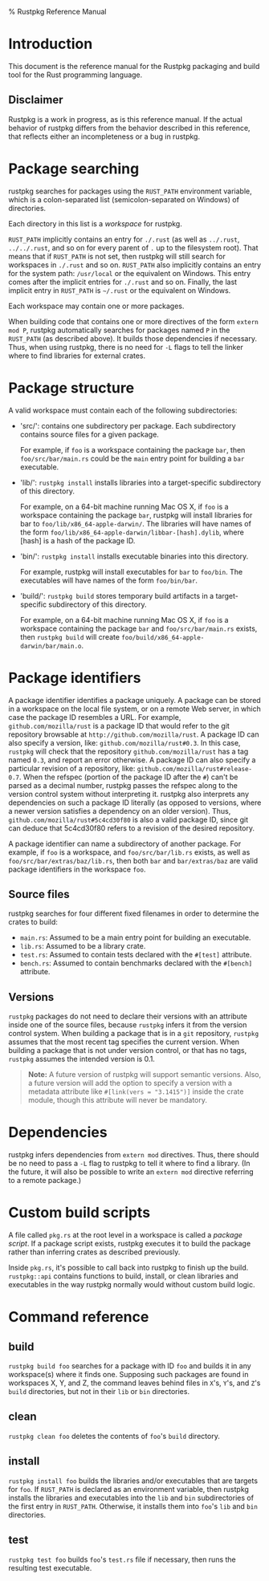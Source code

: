% Rustpkg Reference Manual

# Introduction

This document is the reference manual for the Rustpkg packaging and build tool for the Rust programming language.

## Disclaimer

Rustpkg is a work in progress, as is this reference manual.
If the actual behavior of rustpkg differs from the behavior described in this reference,
that reflects either an incompleteness or a bug in rustpkg.

# Package searching

rustpkg searches for packages using the `RUST_PATH` environment variable,
which is a colon-separated list (semicolon-separated on Windows) of directories.

Each directory in this list is a *workspace* for rustpkg.

`RUST_PATH` implicitly contains an entry for `./.rust` (as well as
`../.rust`, `../../.rust`,
and so on for every parent of `.` up to the filesystem root).
That means that if `RUST_PATH` is not set,
then rustpkg will still search for workspaces in `./.rust` and so on.
`RUST_PATH` also implicitly contains an entry for the system path:
`/usr/local` or the equivalent on Windows.
This entry comes after the implicit entries for `./.rust` and so on.
Finally, the last implicit entry in `RUST_PATH` is `~/.rust`
or the equivalent on Windows.

Each workspace may contain one or more packages.

When building code that contains one or more directives of the form `extern mod P`,
rustpkg automatically searches for packages named `P` in the `RUST_PATH` (as described above).
It builds those dependencies if necessary.
Thus, when using rustpkg,
there is no need for `-L` flags to tell the linker where to find libraries for external crates.

# Package structure

A valid workspace must contain each of the following subdirectories:

* 'src/': contains one subdirectory per package. Each subdirectory contains source files for a given package.

     For example, if `foo` is a workspace containing the package `bar`,
     then `foo/src/bar/main.rs` could be the `main` entry point for
     building a `bar` executable.
* 'lib/': `rustpkg install` installs libraries into a target-specific subdirectory of this directory.

     For example, on a 64-bit machine running Mac OS X,
     if `foo` is a workspace containing the package `bar`,
     rustpkg will install libraries for bar to `foo/lib/x86_64-apple-darwin/`.
     The libraries will have names of the form `foo/lib/x86_64-apple-darwin/libbar-[hash].dylib`,
     where [hash] is a hash of the package ID.
* 'bin/': `rustpkg install` installs executable binaries into this directory.

     For example, rustpkg will install executables for `bar` to
     `foo/bin`.
     The executables will have names of the form `foo/bin/bar`.
* 'build/': `rustpkg build` stores temporary build artifacts in a target-specific subdirectory of this directory.

     For example, on a 64-bit machine running Mac OS X,
     if `foo` is a workspace containing the package `bar` and `foo/src/bar/main.rs` exists,
     then `rustpkg build` will create `foo/build/x86_64-apple-darwin/bar/main.o`.

# Package identifiers

A package identifier identifies a package uniquely.
A package can be stored in a workspace on the local file system,
or on a remote Web server, in which case the package ID resembles a URL.
For example, `github.com/mozilla/rust` is a package ID
that would refer to the git repository browsable at `http://github.com/mozilla/rust`.
A package ID can also specify a version, like:
`github.com/mozilla/rust#0.3`.
In this case, `rustpkg` will check that the repository `github.com/mozilla/rust` has a tag named `0.3`,
and report an error otherwise.
A package ID can also specify a particular revision of a repository, like:
`github.com/mozilla/rust#release-0.7`.
When the refspec (portion of the package ID after the `#`) can't be parsed as a decimal number,
rustpkg passes the refspec along to the version control system without interpreting it.
rustpkg also interprets any dependencies on such a package ID literally
(as opposed to versions, where a newer version satisfies a dependency on an older version).
Thus, `github.com/mozilla/rust#5c4cd30f80` is also a valid package ID,
since git can deduce that 5c4cd30f80 refers to a revision of the desired repository.

A package identifier can name a subdirectory of another package.
For example, if `foo` is a workspace, and `foo/src/bar/lib.rs` exists,
as well as `foo/src/bar/extras/baz/lib.rs`,
then both `bar` and `bar/extras/baz` are valid package identifiers
in the workspace `foo`.

## Source files

rustpkg searches for four different fixed filenames in order to determine the crates to build:

* `main.rs`: Assumed to be a main entry point for building an executable.
* `lib.rs`: Assumed to be a library crate.
* `test.rs`: Assumed to contain tests declared with the `#[test]` attribute.
* `bench.rs`: Assumed to contain benchmarks declared with the `#[bench]` attribute.

## Versions

`rustpkg` packages do not need to declare their versions with an attribute inside one of the source files,
because `rustpkg` infers it from the version control system.
When building a package that is in a `git` repository,
`rustpkg` assumes that the most recent tag specifies the current version.
When building a package that is not under version control,
or that has no tags, `rustpkg` assumes the intended version is 0.1.

> **Note:** A future version of rustpkg will support semantic versions.
> Also, a future version will add the option to specify a version with a metadata
> attribute like `#[link(vers = "3.1415")]` inside the crate module,
> though this attribute will never be mandatory.

# Dependencies

rustpkg infers dependencies from `extern mod` directives.
Thus, there should be no need to pass a `-L` flag to rustpkg to tell it where to find a library.
(In the future, it will also be possible to write an `extern mod` directive referring to a remote package.)

# Custom build scripts

A file called `pkg.rs` at the root level in a workspace is called a *package script*.
If a package script exists, rustpkg executes it to build the package
rather than inferring crates as described previously.

Inside `pkg.rs`, it's possible to call back into rustpkg to finish up the build.
`rustpkg::api` contains functions to build, install, or clean libraries and executables
in the way rustpkg normally would without custom build logic.

# Command reference

## build

`rustpkg build foo` searches for a package with ID `foo`
and builds it in any workspace(s) where it finds one.
Supposing such packages are found in workspaces X, Y, and Z,
the command leaves behind files in `X`'s, `Y`'s, and `Z`'s `build` directories,
but not in their `lib` or `bin` directories.

## clean

`rustpkg clean foo` deletes the contents of `foo`'s `build` directory.

## install

`rustpkg install foo` builds the libraries and/or executables that are targets for `foo`.
If `RUST_PATH` is declared as an environment variable, then rustpkg installs the
libraries and executables into the `lib` and `bin` subdirectories
of the first entry in `RUST_PATH`.
Otherwise, it installs them into `foo`'s `lib` and `bin` directories.

## test

`rustpkg test foo` builds `foo`'s `test.rs` file if necessary,
then runs the resulting test executable.
